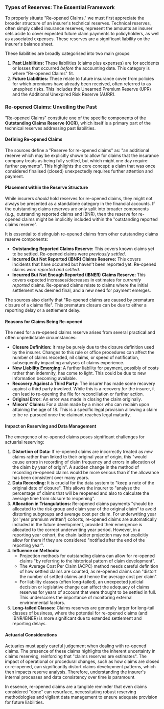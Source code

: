 ### **Types of Reserves: The Essential Framework**

To properly situate "Re-opened Claims," we must first appreciate the broader structure of an insurer's technical reserves. Technical reserves, often simply called insurance reserves, represent the amounts an insurer sets aside to cover expected future claim payments to policyholders, as well as associated expenses. These reserves are a significant liability on the insurer's balance sheet.

These liabilities are broadly categorised into two main groups:

1. **Past Liabilities:** These liabilities (claims plus expenses) are for accidents or losses that occurred *before* the accounting date. This category is where "Re-opened Claims" fit.  
2. **Future Liabilities:** These relate to future insurance cover from policies for which premiums have already been received, often referred to as unexpired risks. This includes the Unearned Premium Reserve (UPR) and the Additional Unexpired Risk Reserve (AURR).

### **Re-opened Claims: Unveiling the Past**

"Re-opened Claims" constitute one of the specific components of the **Outstanding Claims Reserve (OCR)**, which itself is a primary part of the technical reserves addressing past liabilities.

#### **Defining Re-opened Claims**

The sources define a "Reserve for re-opened claims" as: "an additional reserve which may be explicitly shown to allow for claims that the insurance company treats as being fully settled, but which might one day require further payments". This highlights the core concept: a claim that was once considered finalised (closed) unexpectedly requires further attention and payment.

#### **Placement within the Reserve Structure**

While insurers *should* hold reserves for re-opened claims, they might not always be presented as a standalone category in the financial accounts. If the outstanding claims reserves are only split into broader components (e.g., outstanding reported claims and IBNR), then the reserve for re-opened claims might be implicitly included within the "outstanding reported claims reserve".

It is essential to distinguish re-opened claims from other outstanding claims reserve components:

* **Outstanding Reported Claims Reserve:** This covers known claims yet to be settled. Re-opened claims were *previously settled*.  
* **Incurred But Not Reported (IBNR) Claims Reserve:** This covers incidents that have occurred but haven't been reported yet. Re-opened claims *were reported and settled*.  
* **Incurred But Not Enough Reported (IBNER) Claims Reserve:** This covers expected increases/decreases in estimates for *currently reported* claims. Re-opened claims relate to claims where the initial settlement was deemed final, and a new need for payment emerges.

The sources also clarify that "Re-opened claims are caused by premature closure of a claims file". This premature closure can be due to either a reporting delay or a settlement delay.

#### **Reasons for Claims Being Re-opened**

The need for a re-opened claims reserve arises from several practical and often unpredictable circumstances:

* **Closure Definition:** It may be purely due to the closure definition used by the insurer. Changes to this rule or office procedures can affect the number of claims recorded, nil claims, or speed of notification, subsequently impacting analyses of claims experience.  
* **New Liability Emerging:** A further liability for payment, possibly of costs rather than indemnity, has come to light. This could be due to new information becoming available.  
* **Recovery Against a Third Party:** The insurer has made some recovery against a third party involved. While this is a recovery *for* the insurer, it can lead to re-opening the file for reconciliation or further action.  
* **Original Error:** An error was made in closing the claim originally.  
* **Minors' Claims:** For a claim made by a minor who can reclaim upon attaining the age of 18\. This is a specific legal provision allowing a claim to be re-pursued once the claimant reaches legal maturity.

#### **Impact on Reserving and Data Management**

The emergence of re-opened claims poses significant challenges for actuarial reserving:

1. **Distortion of Data:** If re-opened claims are incorrectly treated as *new* claims rather than linked to their original year of origin, this "would cause errors in recording of claim frequency and errors in allocation of the claim by year of origin". A sudden change in the method of recording re-opened claims would be more serious than if the allowance has been consistent over many years.  
2. **Data Recording:** It is crucial for the data system to "keep a note of the original date of closure". This allows the insurer to "analyse the percentage of claims that will be reopened and also to calculate the average time from closure to reopening".  
3. **Allocation in Triangulations:** Re-opened claims payments "should be allocated to the risk group and claim year of the original claim" to avoid distorting subgroups and average cost per claim. For underwriting year (or 'year premium written') cohorts, re-opened claims are automatically included in the future development, provided their emergence is allocated to the correct underwriting year period. However, in a reporting year cohort, the chain ladder projection may not explicitly allow for them if they are considered "notified after the end of the reporting year".  
4. **Influence on Methods:**  
   * Projection methods for outstanding claims can allow for re-opened claims "by referring to the historical pattern of claim development".  
   * The Average Cost Per Claim (ACPC) method needs careful definition of how settled claims are counted, as re-opened claims can "distort the number of settled claims and hence the average cost per claim".  
   * For liability classes (often long-tailed), an unexpected judicial decision or legislative change can affect the adequacy of claims reserves for years of account that were thought to be settled in full. This underscores the importance of monitoring external environmental factors.  
5. **Long-tailed Classes:** Claims reserves are generally larger for long-tail classes of business, where the potential for re-opened claims (and IBNR/IBNER) is more significant due to extended settlement and reporting delays.

#### **Actuarial Considerations**

Actuaries must apply careful judgement when dealing with re-opened claims. The presence of these claims highlights the inherent uncertainty in claims reserving, reinforcing that "claims reserves are estimates". The impact of operational or procedural changes, such as how claims are closed or re-opened, can significantly distort claims development patterns, which then impacts reserve analysis. Therefore, understanding the insurer's internal processes and data consistency over time is paramount.

In essence, re-opened claims are a tangible reminder that even claims considered "done" can resurface, necessitating robust reserving methodologies and vigilant data management to ensure adequate provision for future liabilities.

